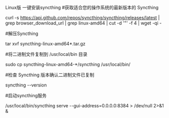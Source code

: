Linux版
一键安装syncthing
#获取适合您的操作系统的最新版本的 Syncthing

curl -s https://api.github.com/repos/syncthing/syncthing/releases/latest | grep browser_download_url | grep linux-amd64 | cut -d '"' -f 4 | wget -qi -

#解压Syncthing

tar xvf syncthing-linux-amd64*.tar.gz

#将二进制文件复制到 /usr/local/bin 目录

sudo cp syncthing-linux-amd64-*/syncthing  /usr/local/bin/

#检查 Syncthing 版本确认二进制文件已复制

syncthing --version

#启动syncthing服务

/usr/local/bin/syncthing  serve --gui-address=0.0.0.0:8384 > /dev/null 2>&1 &
